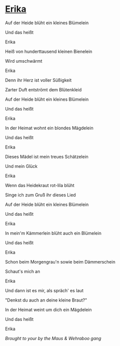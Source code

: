 # [Erika](https://www.youtube.com/watch?v=rcVb6l4TpHw)

Auf der Heide blüht ein kleines Blümelein

Und das heißt

Erika

Heiß von hunderttausend kleinen Bienelein

Wird umschwärmt

Erika

Denn ihr Herz ist voller Süßigkeit

Zarter Duft entströmt dem Blütenkleid

Auf der Heide blüht ein kleines Blümelein

Und das heißt

Erika

In der Heimat wohnt ein blondes Mägdelein

Und das heißt

Erika

Dieses Mädel ist mein treues Schätzelein

Und mein Glück

Erika

Wenn das Heidekraut rot-lila blüht

Singe ich zum Gruß ihr dieses Lied

Auf der Heide blüht ein kleines Blümelein

Und das heißt

Erika

In mein'm Kämmerlein blüht auch ein Blümelein

Und das heißt

Erika

Schon beim Morgengrau'n sowie beim Dämmerschein

Schaut's mich an

Erika

Und dann ist es mir, als spräch' es laut

"Denkst du auch an deine kleine Braut?"

In der Heimat weint um dich ein Mägdelein

Und das heißt

Erika

_Brought to your by the Maus & Wehraboo gang_